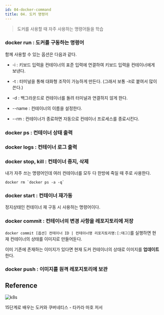 ```yaml
---
id: 04-docker-command
title: 04. 도커 명령어
---
```


> 도커를 사용할 때 자주 사용하는 명령어들을 학습

### docker run : 도커를 구동하는 명령어

함께 사용할 수 있는 옵션은 다음과 같다.

- -i : 키보드 입력을 컨테이너의 표준 입력에 연결하여 키보드 입력을 컨테이너에게 보낸다.

- -t : 터미널을 통해 대화형 조작이 가능하게 만든다. (그래서 보통 -it로 붙여서 많이 쓴다.)

- -d : 백그라운드로 컨테이너를 돌려 터미널과 연결하지 않게 한다.

- --name : 컨테이너의 이름을 설정한다.

- --rm : 컨테이너가 종료하면 자동으로 컨테이너 프로세스를 종료시킨다.

### docker ps : 컨테이너 상태 출력

### docker logs : 컨테이너 로그 출력

### docker stop, kill : 컨테이너 중지, 삭제

내가 자주 쓰는 명령어인데 여러 컨테이너를 모두 다 한방에 죽일 때 주로 사용한다.

```
docker rm `docker ps -a -q`
```

### docker start : 컨테이너 재가동

정지상태인 컨테이너 재 구동 시 사용하는 명령어이다.

### docker commit : 컨테이너의 변경 사항을 레포지토리에 저장

`docker commit [옵션] 컨테이너 ID | 컨테이너명 리포지토리명:[:태그]`를 실행하면 현재 컨테이너의 상태를 이미지로 만들어둔다.

이미 기존에 존재하는 이미지가 있다면 현재 도커 컨테이너의 상태로 이미지를 **업데이트** 한다.

### docker push : 이미지를 원격 레포지토리에 보관

## Reference

![k8s](https://user-images.githubusercontent.com/43809168/101032998-6684c380-35bd-11eb-8ba7-a784fd46b37a.png)

15단계로 배우는 도커와 쿠버네티스 - 타카라 마호 저서

